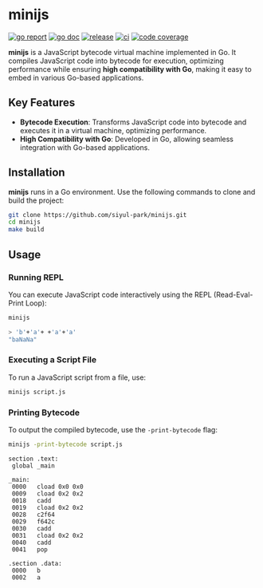 # minijs

[![go report][go_report_img]][go_report_url]
[![go doc][go_doc_img]][go_doc_url]
[![release][repo_releases_img]][repo_releases_url]
[![ci][repo_ci_img]][repo_ci_url]
[![code coverage][go_code_coverage_img]][go_code_coverage_url]

**minijs** is a JavaScript bytecode virtual machine implemented in Go. It compiles JavaScript code into bytecode for execution, optimizing performance while ensuring **high compatibility with Go**, making it easy to embed in various Go-based applications.

## Key Features

- **Bytecode Execution**: Transforms JavaScript code into bytecode and executes it in a virtual machine, optimizing performance.
- **High Compatibility with Go**: Developed in Go, allowing seamless integration with Go-based applications.

## Installation

**minijs** runs in a Go environment. Use the following commands to clone and build the project:

```bash
git clone https://github.com/siyul-park/minijs.git
cd minijs
make build
```

## Usage

### Running REPL

You can execute JavaScript code interactively using the REPL (Read-Eval-Print Loop):

```bash
minijs
```

```bash
> 'b'+'a'+ +'a'+'a'
"baNaNa"
```

### Executing a Script File

To run a JavaScript script from a file, use:

```bash
minijs script.js
```

### Printing Bytecode

To output the compiled bytecode, use the `-print-bytecode` flag:

```bash
minijs -print-bytecode script.js
```

```text
section .text:
 global _main

_main:
 0000   cload 0x0 0x0
 0009   cload 0x2 0x2
 0018   cadd
 0019   cload 0x2 0x2
 0028   c2f64
 0029   f642c
 0030   cadd
 0031   cload 0x2 0x2
 0040   cadd
 0041   pop

.section .data:
 0000   b
 0002   a
```

<!-- Go -->

[go_download_url]: https://golang.org/dl/
[go_version_img]: https://img.shields.io/badge/Go-1.21+-00ADD8?style=for-the-badge&logo=go
[go_code_coverage_img]: https://codecov.io/gh/siyul-park/minijs/graph/badge.svg?token=quEl9AbBcW
[go_code_coverage_url]: https://codecov.io/gh/siyul-park/minijs
[go_report_img]: https://goreportcard.com/badge/github.com/siyul-park/minijs
[go_report_url]: https://goreportcard.com/report/github.com/siyul-park/minijs
[go_doc_img]: https://godoc.org/github.com/siyul-park/minijs?status.svg
[go_doc_url]: https://godoc.org/github.com/siyul-park/minijs

<!-- Repository -->

[repo_url]: https://github.com/siyul-park/minijs
[repo_issues_url]: https://github.com/siyul-park/minijs/issues
[repo_pull_request_url]: https://github.com/siyul-park/minijs/pulls
[repo_discussions_url]: https://github.com/siyul-park/minijs/discussions
[repo_releases_img]: https://img.shields.io/github/release/siyul-park/minijs.svg
[repo_releases_url]: https://github.com/siyul-park/minijs/releases
[repo_wiki_url]: https://github.com/siyul-park/minijs/wiki
[repo_wiki_img]: https://img.shields.io/badge/docs-wiki_page-blue?style=for-the-badge&logo=none
[repo_wiki_faq_url]: https://github.com/siyul-park/minijs/wiki/FAQ
[repo_ci_img]: https://github.com/siyul-park/minijs/actions/workflows/ci.yml/badge.svg
[repo_ci_url]: https://github.com/siyul-park/minijs/actions/workflows/ci.yml